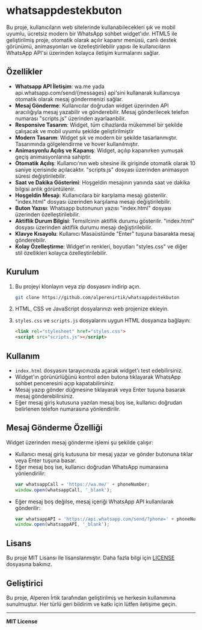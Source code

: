 # whatsappdestekbuton
Bu proje, kullanıcıların web sitelerinde kullanabilecekleri şık ve mobil uyumlu, ücretsiz modern bir WhatsApp sohbet widget'ıdır. HTML5 ile geliştirilmiş proje, otomatik olarak açılır kapanır menüsü, canlı destek görünümü, animasyonları ve özelleştirilebilir yapısı ile kullanıcıların WhatsApp API'si üzerinden kolayca iletişim kurmalarını sağlar.

## Özellikler
- **Whatsapp API İletişim**: wa.me yada api.whatsapp.com/send/{messages} api'sini kullanarak kullanıcıya otomatik olarak mesaj göndermenizi sağlar.
- **Mesaj Gönderme**: Kullanıcılar doğrudan widget üzerinden API aracılığıyla mesaj yazabilir ve gönderebilir. Mesaj gönderilecek telefon numarası "scripts.js" üzerinden ayarlaanbilir.
- **Responsive Tasarım**: Widget, tüm cihazlarda mükemmel bir şekilde çalışacak ve mobil uyumlu şekilde geliştirilmiştir
- **Modern Tasarım**: Widget şık ve modern bir şekilde tasarlanmıştır. Tasarımında gölgelendirme ve hover kullanılmıştır.
- **Animasyonlu Açılış ve Kapanış**: Widget, açılıp kapanırken yumuşak geçiş animasyonlarına sahiptir.
- **Otomatik Açılış**: Kullanıcı'nın web sitesine ilk girişinde otomatik olarak 10 saniye içerisinde açılacaktır. "scripts.js" dosyası üzerinden animasyon süresi değiştirilebilir.
- **Saat ve Dakika Gösterimi**: Hoşgeldin mesajının yanında saat ve dakika bilgisi anlık görüntülenir.
- **Hoşgeldin Mesajı**: Kullanıcılara bir karşılama mesajı gösterilir. "index.html" dosyası üzerinden karşılama mesajı değiştirilebilir.
- **Buton Yazısı**: Whatsapp butonunun yazısı "index.html" dosyası üzerinden özelleştirilebilir.
- **Aktiflik Durum Bilgisi**: Temsilcinin aktiflik durumu gösterilir. "index.html" dosyası üzerinden aktiflik durumu mesajı değiştirilebilir.
- **Klavye Kısayolu**: Kullanıcı Masaüstünde "Enter" tuşuna basarakta mesaj gönderebilir.
- **Kolay Özelleştirme**: Widget'ın renkleri, boyutları "styles.css"  ve diğer stil özellikleri kolayca özelleştirilebilir.

## Kurulum

1. Bu projeyi klonlayın veya zip dosyasını indirip açın.
    ```bash
    git clone https://github.com/alperenirtik/whatsappdestekbuton
    ```

2. HTML, CSS ve JavaScript dosyalarınızı web projenize ekleyin.

3. `styles.css` ve `scripts.js` dosyalarını uygun HTML dosyanıza bağlayın:
    ```html
    <link rel="stylesheet" href="styles.css">
    <script src="scripts.js"></script>
    ```

## Kullanım

- `index.html` dosyasını tarayıcınızda açarak widget'ı test edebilirsiniz.
- Widget'ın görünürlüğünü kontrol eden butona tıklayarak WhatsApp sohbet penceresini açıp kapatabilirsiniz.
- Mesaj yazıp gönder düğmesine tıklayarak veya Enter tuşuna basarak mesaj gönderebilirsiniz.
- Eğer mesaj giriş kutusuna yazılan mesaj boş ise, kullanıcı doğrudan belirlenen telefon numarasına yönlendirilir.

## Mesaj Gönderme Özelliği

Widget üzerinden mesaj gönderme işlemi şu şekilde çalışır:

- Kullanıcı mesaj giriş kutusuna bir mesaj yazar ve gönder butonuna tıklar veya Enter tuşuna basar.
- Eğer mesaj boş ise, kullanıcı doğrudan WhatsApp numarasına yönlendirilir:
    ```javascript
    var whatsappCall = 'https://wa.me/' + phoneNumber;
    window.open(whatsappCall, '_blank');
    ```
- Eğer mesaj boş değilse, mesaj içeriği WhatsApp API kullanılarak gönderilir:
    ```javascript
    var whatsappAPI = 'https://api.whatsapp.com/send/?phone=' + phoneNumber + '&text=' + encodeURIComponent(message) + '&app_absent=0';
    window.open(whatsappAPI, '_blank');
    ```

## Lisans

Bu proje MIT Lisansı ile lisanslanmıştır. Daha fazla bilgi için [LICENSE](LICENSE) dosyasına bakınız.

## Geliştirici

Bu proje, Alperen İrtik tarafından geliştirilmiş ve herkesin kullanımına sunulmuştur. Her türlü geri bildirim ve katkı için lütfen iletişime geçin.

---

**MIT License**


